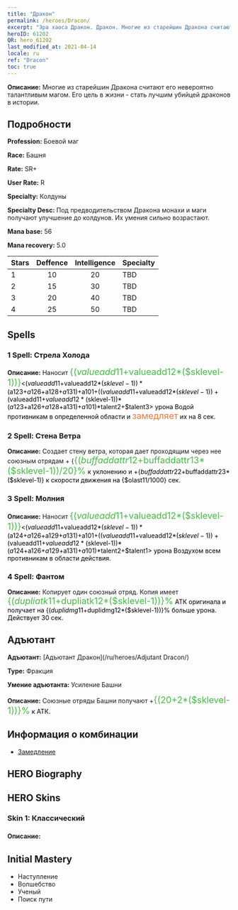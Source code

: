 ```yaml
---
title: "Дракон"
permalink: /heroes/Dracon/
excerpt: "Эра хаоса Дракон. Дракон. Многие из старейшин Дракона считают его невероятно талантливым магом. Его цель в жизни - стать лучшим убийцей драконов в истории."
heroID: 61202
QR: hero_61202
last_modified_at: 2021-04-14
locale: ru
ref: "Dracon"
toc: true
---
```

 **Описание:** Многие из старейшин Дракона считают его невероятно талантливым магом. Его цель в жизни - стать лучшим убийцей драконов в истории.
## Подробности
 **Profession:** Боевой маг

 **Race:** Башня

 **Rate:** SR+

 **User Rate:** R

 **Specialty:** Колдуны

 **Specialty Desc:** Под предводительством Дракона монахи и маги получают улучшение до колдунов. Их умения сильно возрастают.

 **Mana base:** 56

 **Mana recovery:** 5.0


  | Stars   |    Deffence    |  Intelligence  |      Specialty     |
  |---------|:---------------:|:---------------:|--------------------|
  |    1    | 10 | 20 | TBD |
  |    2    | 15 | 30 | TBD |
  |    3    | 20 | 40 | TBD |
  |    4    | 25 | 50 | TBD |

## Spells
### 1 Spell: Стрела Холода
 **Описание:** Наносит <span style="color: #48b946;font-size:20px">{($valueadd11+$valueadd12*($sklevel-1))}</span><span style="color: black"><($valueadd11+$valueadd12*($sklevel-1))*($a123+$a126+$a128+$a131)+$a101+(($valueadd11+$valueadd12*($sklevel-1))+($valueadd11+$valueadd12*($sklevel-1))*($a123+$a126+$a128+$a131)+$a101)*$talent2+$talent3> урона Водой противникам в определенной области и <span style="color: #e07c44;font-size:20px">замедляет</span><span style="color: black"> их на 8 сек.

### 2 Spell: Стена Ветра
 **Описание:** Создает стену ветра, которая дает проходящим через нее союзным отрядам + {<span style="color: #48b946;font-size:20px">{($buffaddattr12+$buffaddattr13*($sklevel-1))/20}%</span><span style="color: black"> к уклонению и +{$buffaddattr22+$buffaddattr23*($sklevel-1)} к скорости движения на {$olast11/1000} сек.

### 3 Spell: Молния
 **Описание:** Наносит <span style="color: #48b946;font-size:20px">{($valueadd11+$valueadd12*($sklevel-1))}</span><span style="color: black"><($valueadd11+$valueadd12*($sklevel-1))*($a124+$a126+$a129+$a131)+$a101+(($valueadd11+$valueadd12*($sklevel-1))+($valueadd11+$valueadd12*($sklevel-1))*($a124+$a126+$a129+$a131)+$a101)*$talent2+$talent1> урона Воздухом всем противникам в области действия.

### 4 Spell: Фантом
 **Описание:** Копирует один союзный отряд. Копия имеет <span style="color: #48b946;font-size:20px">{($dupliatk11+$dupliatk12*($sklevel-1))}%</span><span style="color: black"> АТК оригинала и получает на {($duplidmg11+$duplidmg12*($sklevel-1))}% больше урона. Действует 30 сек.


## Адъютант

 **Адъютант:**  [Адъютант Дракон](/ru/heroes/Adjutant Dracon/) 

 **Type:**  Фракция 

 **Умение адъютанта:**  Усиление Башни 

 **Описание:** Союзные отряды Башни получают +<span style="color: #48b946;font-size:20px">{(20+2*($sklevel-1))}%</span><span style="color: black"> к АТК.

## Информация о комбинации

* [Замедление](/ru/combination/Замедление/) 

## HERO Biography

## HERO Skins
### Skin 1: **Классический**

 **Описание:** <span style="color: #ffffff;font-size:20px">Знание есть магия... и власть!</span>



## Initial Mastery
   - Наступление
   - Волшебство
   - Ученый
   - Поиск пути
